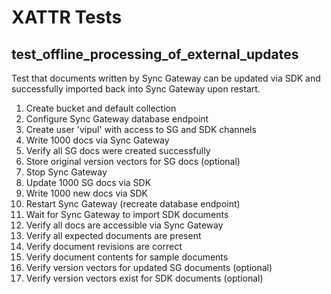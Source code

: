 # XATTR Tests

## test_offline_processing_of_external_updates

Test that documents written by Sync Gateway can be updated via SDK and successfully imported back into Sync Gateway upon restart.

1. Create bucket and default collection
2. Configure Sync Gateway database endpoint
3. Create user 'vipul' with access to SG and SDK channels
4. Write 1000 docs via Sync Gateway
5. Verify all SG docs were created successfully
6. Store original version vectors for SG docs (optional)
7. Stop Sync Gateway
8. Update 1000 SG docs via SDK
9. Write 1000 new docs via SDK
10. Restart Sync Gateway (recreate database endpoint)
11. Wait for Sync Gateway to import SDK documents
12. Verify all docs are accessible via Sync Gateway
13. Verify all expected documents are present
14. Verify document revisions are correct
15. Verify document contents for sample documents
16. Verify version vectors for updated SG documents (optional)
17. Verify version vectors exist for SDK documents (optional)
